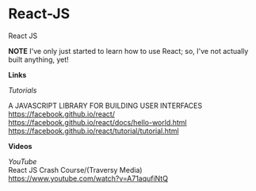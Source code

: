 # React-JS
React JS

**NOTE** I've only just started to learn how to use React; so, I've not actually built anything, yet!

**Links**

*Tutorials*  

A JAVASCRIPT LIBRARY FOR BUILDING USER INTERFACES  
https://facebook.github.io/react/  
https://facebook.github.io/react/docs/hello-world.html  
https://facebook.github.io/react/tutorial/tutorial.html  

**Videos**

*YouTube*  
React JS Crash Course/(Traversy Media)  
https://www.youtube.com/watch?v=A71aqufiNtQ  


